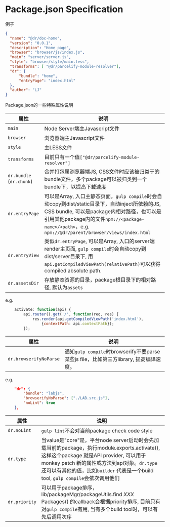 Package.json Specification
===========

例子
```json
{
  "name": "@dr/doc-home",
  "version": "0.0.1",
  "description": "Home page",
  "browser": "browser/js/index.js",
  "main": "server/server.js",
  "style": "browser/style/main.less",
  "transforms": [ "@dr/parcelify-module-resolver"],
  "dr": {
	  "bundle": "home",
	  "entryPage": "index.html"
  },
  "author": "LJ"
}
```
Package.json的一些特殊属性说明

| 属性 | 说明
| -- | --
| `main` | Node Server端主Javascript文件
| `browser` | 浏览器端主Javascript文件
| `style` | 主LESS文件
| `transforms` | 目前只有一个值`["@dr/parcelify-module-resolver"]`
| `dr.bundle` (`dr.chunk`) | 合并打包属浏览器端JS, CSS文件时应该被归类于的bundle文件，多个package可以被归类到一个bundle下，以提高下载速度
| `dr.entryPage` | 可以是Array, 入口主静态页面，`gulp compile`时会自动copy到dist/static目录下，自动inject所依赖的JS, CSS bundle, 可以是package内相对路径，也可以是引用其他package内的文件`npm://<package-name>/<path>`，e.g. `npm://@dr/parent/browser/views/index.html`
| `dr.entryView` | 类似`dr.entryPage`, 可以是Array, 入口的server端render主页面, `gulp compile`时会自动copy到dist/server目录下, 用`api.getCompiledViewPath(relativePath)`可以获得compiled absolute path.
| `dr.assetsDir` | 存放静态资源的目录，package根目录下的相对路径, 默认为`assets`
e.g.

```javascript
	activate: function(api) {
		api.router().get('/', function(req, res) {
			res.render(api.getCompiledViewPath('index.html'),
				{contextPath: api.contextPath});
		});
```
| 属性 | 说明
| -- | --
| `dr.browserifyNoParse` | 通知`gulp compile`时browserify不要parse某些js file，比如第三方library, 提高编译速度。

e.g.
```json
	"dr": {
		"bundle": "labjs",
	 	"browserifyNoParse": ["./LAB.src.js"],
	 	"noLint": true
	},
```
| 属性 | 说明
| -- | --
| `dr.noLint` | `gulp lint`不会对当前package check code style
| `dr.type` | 当value是"core"是，平台node server启动时会先加载当前的package，执行module.exports.activate(), 这样这个package 就是API provider, 可以用于monkey patch 新的属性或方法到api对象。`dr.type` 还可以有其他的值，比如`builder` 代表是一个build tool, `gulp compile`会依次调用他们
| `dr.priority` | 可以用于package排序，lib/packageMgr/packageUtils.find *XXX* Packages() 的callback会根据priority排序, 目前只有对`gulp compile`有用, 当有多个build tool时，可以有先后调用次序
